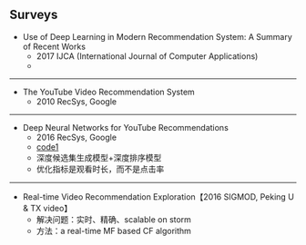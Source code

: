 ## Surveys
- Use of Deep Learning in Modern Recommendation System: A Summary of Recent Works
    - 2017 IJCA (International Journal of Computer Applications)
    - 



-----
- The YouTube Video Recommendation System
    - 2010 RecSys, Google
    
---
- Deep Neural Networks for YouTube Recommendations
    - 2016 RecSys, Google
    - [code1](https://github.com/ogerhsou/Youtube-Recommendation-Tensorflow)
    - 深度候选集生成模型+深度排序模型
    - 优化指标是观看时长，而不是点击率

-----
- Real-time Video Recommendation Exploration【2016 SIGMOD, Peking U & TX video】
    - 解决问题：实时、精确、scalable on storm
    - 方法：a real-time MF based CF algorithm
    